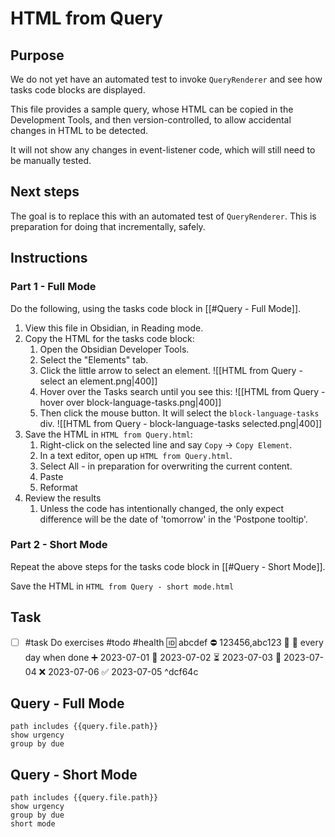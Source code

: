 # HTML from Query

## Purpose

We do not yet have an automated test to invoke `QueryRenderer` and see how tasks code blocks are displayed.

This file provides a sample query, whose HTML can be copied in the Development Tools, and then version-controlled, to allow accidental changes in HTML to be detected.

It will not show any changes in event-listener code, which will still need to be manually tested.

## Next steps

The goal is to replace this with an automated test of `QueryRenderer`. This is preparation for doing that incrementally, safely.

## Instructions

### Part 1 - Full Mode

Do the following, using the tasks code block in [[#Query - Full Mode]].

1. View this file in Obsidian, in Reading mode.
1. Copy the HTML for the tasks code block:
    1. Open the Obsidian Developer Tools.
    1. Select the "Elements" tab.
    1. Click the little arrow to select an element.
        ![[HTML from Query - select an element.png|400]]
    1. Hover over the Tasks search until you see this:
        ![[HTML from Query - hover over block-language-tasks.png|400]]
    1. Then click the mouse button. It will select the `block-language-tasks` div.
        ![[HTML from Query - block-language-tasks selected.png|400]]
1. Save the HTML in `HTML from Query.html`:
    1. Right-click on the selected line and say `Copy` -> `Copy Element`.
    1. In a text editor, open up `HTML from Query.html`.
    1. Select All - in preparation for overwriting the current content.
    1. Paste
    1. Reformat
1. Review the results
    1. Unless the code has intentionally changed, the only expect difference will be the date of 'tomorrow' in the 'Postpone tooltip'.

### Part 2 - Short Mode

Repeat the above steps for the tasks code block in [[#Query - Short Mode]].

Save the HTML in `HTML from Query - short mode.html`

## Task

- [ ] #task Do exercises #todo #health 🆔 abcdef ⛔ 123456,abc123 🔼 🔁 every day when done ➕ 2023-07-01 🛫 2023-07-02 ⏳ 2023-07-03 📅 2023-07-04 ❌ 2023-07-06 ✅ 2023-07-05 ^dcf64c

## Query - Full Mode

```tasks
path includes {{query.file.path}}
show urgency
group by due
```

## Query - Short Mode

```tasks
path includes {{query.file.path}}
show urgency
group by due
short mode
```
